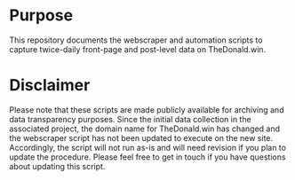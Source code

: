 # Purpose
This repository documents the webscraper and automation scripts to capture twice-daily front-page and post-level data on TheDonald.win.

# Disclaimer
Please note that these scripts are made publicly available for archiving and data transparency purposes. Since the initial data collection in the associated project, the domain name for TheDonald.win has changed and the webscraper script has not been updated to execute on the new site. Accordingly, the script will not run as-is and will need revision if you plan to update the procedure. Please feel free to get in touch if you have questions about updating this script.
